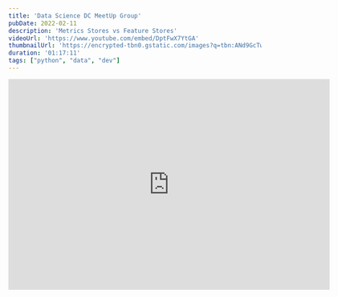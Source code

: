 ```yaml
---
title: 'Data Science DC MeetUp Group'
pubDate: 2022-02-11
description: 'Metrics Stores vs Feature Stores'
videoUrl: 'https://www.youtube.com/embed/DptFwX7YtGA'
thumbnailUrl: 'https://encrypted-tbn0.gstatic.com/images?q=tbn:ANd9GcTw4FO1JCRr_jYcPaA0Vqgm2t5ie7Ih_ccPFg&s'
duration: '01:17:11'
tags: ["python", "data", "dev"]
---
```


<iframe src="https://slides.com/ramongz/metrics-stores-vs-feature-stores-a83b6b/embed" width="640" height="420" title="Metrics Stores vs Feature Stores 2022" scrolling="no" frameborder="0" webkitallowfullscreen mozallowfullscreen allowfullscreen></iframe>

